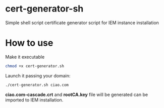 # cert-generator-sh
Simple shell script certificate generator script for IEM instance installation

# How to use

Make it executable
```bash
chmod +x cert-generator.sh
```

Launch it passing your domain:
```bash
./cert-generator.sh ciao.com
```

**ciao.com-cascade.crt** and **rootCA.key** file will be generated can be imported to IEM installation.
